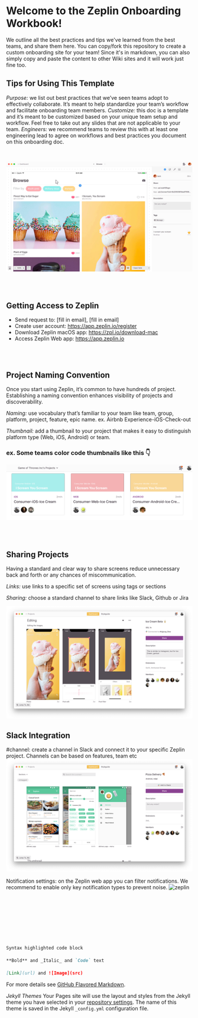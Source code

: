 # Welcome to the Zeplin Onboarding Workbook!
We outline all the best practices and tips we've learned from the best teams, and share them here. You can copy/fork this repository to create a custom onboarding site for your team! Since it's in markdown, you can also simply copy and paste the content to other Wiki sites and it will work just fine too.

## Tips for Using This Template

*Purpose:* we list out best practices that we’ve seen teams adopt to effectively collaborate. It’s meant to help standardize your team’s workflow and facilitate onboarding team members.
*Customize:* this doc is a template and it’s meant to be customized based on your unique team setup and workflow. Feel free to take out any slides that are not applicable to your team.
*Engineers:* we recommend teams to review this with at least one engineering lead to agree on workflows and best practices you document on this onboarding doc.

<br>

![zeplin](sample-image.png)

<br>
<br>


## Getting Access to Zeplin

- Send request to: [fill in email], [fill in email]
- Create user account: https://app.zeplin.io/register 
- Download Zeplin macOS app: https://zpl.io/download-mac
- Access Zeplin Web app: https://app.zeplin.io

<br>
<br>


## Project Naming Convention

Once you start using Zeplin, it’s common to have hundreds of project. Establishing a naming convention enhances visibility of projects and discoverability.

*Naming:* use vocabulary that’s familiar to your team like team, group, platform, project, feature, epic name.
ex. Airbnb Experience-iOS-Check-out

*Thumbnail:* add a thumbnail to your project that makes it easy to distinguish platform type (Web, iOS, Android) or team.

### ex. Some teams color code thumbnails like this 👇

![zeplin](project-naming.png)

<br>
<br>

## Sharing Projects
Having a standard and clear way to share screens reduce unnecessary back and forth or any chances of miscommunication.

*Links:* use links to a specific set of screens using tags or sections

*Sharing:* choose a standard channel to share links like Slack, Github or Jira

![zeplin](sharing.png)

## Slack Integration

#channel: create a channel in Slack and connect it to your specific Zeplin project. Channels can be based on features, team etc
![zeplin](slack.png)

Notification settings: on the Zeplin web app you can filter notifications. We recommend to enable only key notification types to prevent noise.
![zeplin](slack-settings.png)

<br>
<br>
<br>
<br>
<br>
<br>
<br>

```markdown samples
Syntax highlighted code block

**Bold** and _Italic_ and `Code` text

[Link](url) and ![Image](src)
```

For more details see [GitHub Flavored Markdown](https://guides.github.com/features/mastering-markdown/).

*Jekyll Themes*
Your Pages site will use the layout and styles from the Jekyll theme you have selected in your [repository settings](https://github.com/patrickluvsoj/blog/settings). The name of this theme is saved in the Jekyll `_config.yml` configuration file.
